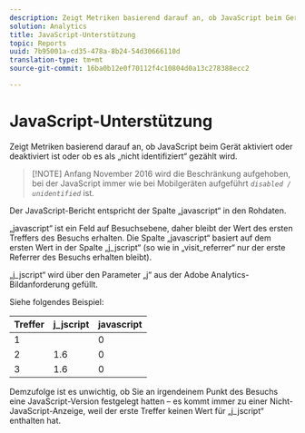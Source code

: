 ```yaml
---
description: Zeigt Metriken basierend darauf an, ob JavaScript beim Gerät aktiviert oder deaktiviert ist oder ob es als „nicht identifiziert“ gezählt wird.
solution: Analytics
title: JavaScript-Unterstützung
topic: Reports
uuid: 7b95001a-cd35-478a-8b24-54d30666110d
translation-type: tm+mt
source-git-commit: 16ba0b12e0f70112f4c10804d0a13c278388ecc2

---
```



# JavaScript-Unterstützung

Zeigt Metriken basierend darauf an, ob JavaScript beim Gerät aktiviert oder deaktiviert ist oder ob es als „nicht identifiziert“ gezählt wird.

> [!NOTE] Anfang November 2016 wird die Beschränkung aufgehoben, bei der JavaScript immer wie bei Mobilgeräten aufgeführt *`disabled / unidentified`* ist.

Der JavaScript-Bericht entspricht der Spalte „javascript“ in den Rohdaten.

„javascript“ ist ein Feld auf Besuchsebene, daher bleibt der Wert des ersten Treffers des Besuchs erhalten. Die Spalte „javascript“ basiert auf dem ersten Wert in der Spalte „j_jscript“ (so wie in „visit_referrer“ nur der erste Referrer des Besuchs erhalten bleibt).

„j_jscript“ wird über den Parameter „j“ aus der Adobe Analytics-Bildanforderung gefüllt.

Siehe folgendes Beispiel:

| Treffer | j_jscript | javascript |
|---|---|---|
| 1 |  | 0 |
| 2 | 1.6 | 0 |
| 3 | 1.6 | 0 |

Demzufolge ist es unwichtig, ob Sie an irgendeinem Punkt des Besuchs eine JavaScript-Version festgelegt hatten – es kommt immer zu einer Nicht-JavaScript-Anzeige, weil der erste Treffer keinen Wert für „j_jscript“ enthalten hat.
